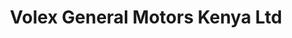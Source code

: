 ---
title: "Volex General Motors Kenya Ltd"
url: /nairobi/volex-general-motors-kenya-ltd/
shop: car
---